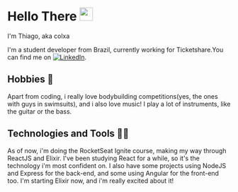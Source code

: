 #  Hello There <img src="https://raw.githubusercontent.com/MartinHeinz/MartinHeinz/master/wave.gif" width="30px">
 I'm Thiago, aka colxa
 
 I'm a student developer from Brazil, currently working for Ticketshare.You can find me on [![LinkedIn][1.2]][1].
 
[1.2]: https://raw.githubusercontent.com/MartinHeinz/MartinHeinz/master/linkedin-3-16.png (LinkedIn icon without padding)

[1]: https://www.linkedin.com/in/thiago-barboza-pierre-b713211a4/
 
 ## Hobbies :muscle:
 Apart from coding, i really love bodybuilding competitions(yes, the ones with guys in swimsuits), and i also love music! I play a lot of instruments, like the guitar or the bass.
 
 ## Technologies and Tools :technologist:
 As of now, i'm doing the RocketSeat Ignite course, making my way through ReactJS and Elixir. I've been studying React for a while, so it's the technology i'm most confident on.
 I also have some projects using NodeJS and Express for the back-end, and some using Angular for the front-end too. I'm starting Elixir now, and i'm really excited about it!
